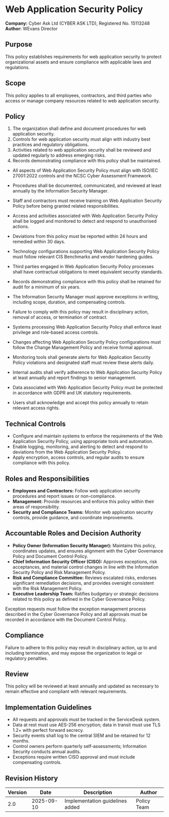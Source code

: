 # Web Application Security Policy

**Company:** Cyber Ask Ltd (CYBER ASK LTD), Registered No. 15113248  
**Author:** WEvans Director

## Purpose

This policy establishes requirements for web application security to protect organizational assets and ensure compliance with applicable laws and regulations.

## Scope

This policy applies to all employees, contractors, and third parties who access or manage company resources related to web application security.

## Policy
1. The organization shall define and document procedures for web application security.
2. Controls for web application security must align with industry best practices and regulatory obligations.
3. Activities related to web application security shall be reviewed and updated regularly to address emerging risks.
4. Records demonstrating compliance with this policy shall be maintained.

- All aspects of Web Application Security Policy must align with ISO/IEC 27001:2022 controls and the NCSC Cyber Assessment Framework.
- Procedures shall be documented, communicated, and reviewed at least annually by the Information Security Manager.
- Staff and contractors must receive training on Web Application Security Policy before being granted related responsibilities.
- Access and activities associated with Web Application Security Policy shall be logged and monitored to detect and respond to unauthorised actions.
- Deviations from this policy must be reported within 24 hours and remedied within 30 days.
- Technology configurations supporting Web Application Security Policy must follow relevant CIS Benchmarks and vendor hardening guides.
- Third parties engaged in Web Application Security Policy processes shall have contractual obligations to meet equivalent security standards.
- Records demonstrating compliance with this policy shall be retained for audit for a minimum of six years.
- The Information Security Manager must approve exceptions in writing, including scope, duration, and compensating controls.
- Failure to comply with this policy may result in disciplinary action, removal of access, or termination of contract.

- Systems processing Web Application Security Policy shall enforce least privilege and role-based access controls.
- Changes affecting Web Application Security Policy configurations must follow the Change Management Policy and receive formal approval.
- Monitoring tools shall generate alerts for Web Application Security Policy violations and designated staff must review these alerts daily.
- Internal audits shall verify adherence to Web Application Security Policy at least annually and report findings to senior management.
- Data associated with Web Application Security Policy must be protected in accordance with GDPR and UK statutory requirements.
- Users shall acknowledge and accept this policy annually to retain relevant access rights.

## Technical Controls

- Configure and maintain systems to enforce the requirements of the Web Application Security Policy, using appropriate tools and automation.
- Enable logging, monitoring, and alerting to detect and respond to deviations from the Web Application Security Policy.
- Apply encryption, access controls, and regular audits to ensure compliance with this policy.

## Roles and Responsibilities

- **Employees and Contractors:** Follow web application security procedures and report issues or non-compliance.
- **Management:** Provide resources and enforce this policy within their areas of responsibility.
- **Security and Compliance Teams:** Monitor web application security controls, provide guidance, and coordinate improvements.

## Accountable Roles and Decision Authority

- **Policy Owner (Information Security Manager):** Maintains this policy, coordinates updates, and ensures alignment with the Cyber Governance Policy and Document Control Policy.
- **Chief Information Security Officer (CISO):** Approves exceptions, risk acceptances, and material control changes in line with the Information Security Policy and Risk Management Policy.
- **Risk and Compliance Committee:** Reviews escalated risks, endorses significant remediation decisions, and provides oversight consistent with the Risk Management Policy.
- **Executive Leadership Team:** Ratifies budgetary or strategic decisions related to this policy as defined in the Cyber Governance Policy.

Exception requests must follow the exception management process described in the Cyber Governance Policy and all approvals must be recorded in accordance with the Document Control Policy.

## Compliance

Failure to adhere to this policy may result in disciplinary action, up to and including termination, and may expose the organization to legal or regulatory penalties.

## Review

This policy will be reviewed at least annually and updated as necessary to remain effective and compliant with relevant requirements.

## Implementation Guidelines
- All requests and approvals must be tracked in the ServiceDesk system.
- Data at rest must use AES-256 encryption; data in transit must use TLS 1.2+ with perfect forward secrecy.
- Security events shall log to the central SIEM and be retained for 12 months.
- Control owners perform quarterly self-assessments; Information Security conducts annual audits.
- Exceptions require written CISO approval and must include compensating controls.

## Revision History

| Version | Date | Description | Author |
| ------- | ---------- | ----------------------- | ------ |
| 2.0     | 2025-09-10 | Implementation guidelines added | Policy Team |
